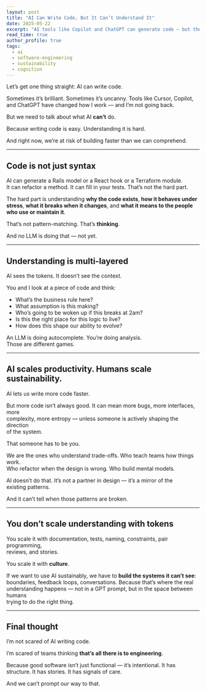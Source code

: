 ```yaml
---
layout: post
title: "AI Can Write Code, But It Can’t Understand It"
date: 2025-05-22
excerpt: "AI tools like Copilot and ChatGPT can generate code — but they don’t understand it. True engineering still requires human judgment, structure, and care."
read_time: true
author_profile: true
tags:
  - ai
  - software-engineering
  - sustainability
  - cognition
--- 
```


Let’s get one thing straight: AI can write code.

Sometimes it’s brilliant. Sometimes it’s uncanny. Tools like Cursor, Copilot,  
and ChatGPT have changed how I work — and I’m not going back.

But we need to talk about what AI **can’t** do.

Because writing code is easy. Understanding it is hard.

And right now, we’re at risk of building faster than we can comprehend.

<!--more-->

---

## Code is not just syntax

AI can generate a Rails model or a React hook or a Terraform module.  
It can refactor a method. It can fill in your tests. That’s not the hard part.

The hard part is understanding **why the code exists**, **how it behaves under  
stress**, **what it breaks when it changes**, and **what it means to the people  
who use or maintain it**.

That’s not pattern-matching. That’s **thinking**.

And no LLM is doing that — not yet.

---

## Understanding is multi-layered

AI sees the tokens. It doesn’t see the context.

You and I look at a piece of code and think:

- What’s the business rule here?  
- What assumption is this making?  
- Who’s going to be woken up if this breaks at 2am?  
- Is this the right place for this logic to live?  
- How does this shape our ability to evolve?

An LLM is doing autocomplete. You’re doing analysis.  
Those are different games.

---

## AI scales productivity. Humans scale sustainability.

AI lets us write more code faster.

But more code isn’t always good. It can mean more bugs, more interfaces, more  
complexity, more entropy — unless someone is actively shaping the direction  
of the system.

That someone has to be you.

We are the ones who understand trade-offs. Who teach teams how things work.  
Who refactor when the design is wrong. Who build mental models.

AI doesn’t do that. It’s not a partner in design — it’s a mirror of the  
existing patterns.

And it can’t tell when those patterns are broken.

---

## You don’t scale understanding with tokens

You scale it with documentation, tests, naming, constraints, pair programming,  
reviews, and stories.

You scale it with **culture**.

If we want to use AI sustainably, we have to **build the systems it can’t see**:  
boundaries, feedback loops, conversations. Because that’s where the real  
understanding happens — not in a GPT prompt, but in the space between humans  
trying to do the right thing.

---

## Final thought

I’m not scared of AI writing code.

I’m scared of teams thinking **that’s all there is to engineering**.

Because good software isn’t just functional — it’s intentional. It has  
structure. It has stories. It has signals of care.

And we can’t prompt our way to that.
